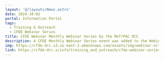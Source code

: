 ```yaml
---
layout: '@/layouts/News.astro'
date: 2024-10-02
portal: Information Portal
tags:
  - Training & Outreach
  - CFDE Webinar Series
title: CFDE Webinar Monthly Webinar Series by the MoTrPAC DCC
description: A CFDE Monthly Webinar Series event was added to the Webinars and Events pages. The webinar is an introduction to Molecular Transducers of Physical Activity Consortium (MoTrPAC) DCC. The webinar is scheduled for October 25, 2024 at 1 PM ET.
img: https://cfde-drc.s3.us-east-2.amazonaws.com/assets/img/webinar-oct-2024.png
link: https://cfde-drc.s/info/training_and_outreach/cfde-webinar-series
---
```

